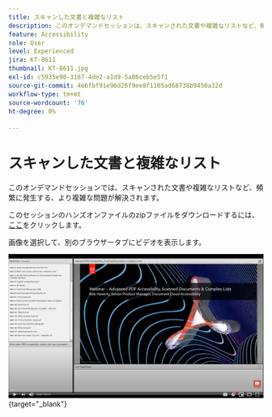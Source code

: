```yaml
---
title: スキャンした文書と複雑なリスト
description: このオンデマンドセッションは、スキャンされた文書や複雑なリストなど、頻繁に発生する、より複雑な問題に対処します
feature: Accessibility
role: User
level: Experienced
jira: KT-8611
thumbnail: KT-8611.jpg
exl-id: c5935e90-3167-4de2-a1d9-5a80ceb5e5f1
source-git-commit: 4e6fbf91e96d26f9ee8f1105ad68738b9450a32d
workflow-type: tm+mt
source-wordcount: '76'
ht-degree: 0%

---
```


# スキャンした文書と複雑なリスト

このオンデマンドセッションでは、スキャンされた文書や複雑なリストなど、頻繁に発生する、より複雑な問題が解決されます。

このセッションのハンズオンファイルのzipファイルをダウンロードするには、[ここ](../assets/accessibilitysession4.zip)をクリックします。

画像を選択して、別のブラウザータブにビデオを表示します。

[![セッション4のビデオ](../assets/Accessibilitysession4_YT.png)](https://youtu.be/RuBk6DqJBFc){target="_blank"}
